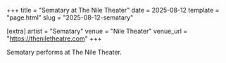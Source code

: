 +++
title = "Sematary at The Nile Theater"
date = 2025-08-12
template = "page.html"
slug = "2025-08-12-sematary"

[extra]
artist = "Sematary"
venue = "Nile Theater"
venue_url = "https://theniletheatre.com"
+++

Sematary performs at The Nile Theater.
